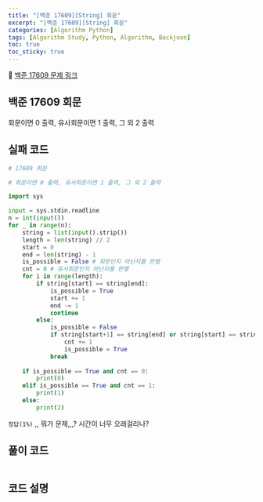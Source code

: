 ```yaml
---
title: "[백준 17609][String] 회문"
excerpt: "[백준 17609][String] 회문"
categories: [Algorithm Python]
tags: [Algorithm Study, Python, Algorithm, Backjoon]
toc: true
toc_sticky: true
---
```


📌 [백준 17609 문제 링크](https://www.acmicpc.net/problem/17609) <br>

## 백준 17609 회문

회문이면 0 출력, 유사회문이면 1 출력, 그 외 2 출력

## 실패 코드

```python
# 17609 회문

# 회문이면 0 출력, 유사회문이면 1 출력, 그 외 2 출력

import sys

input = sys.stdin.readline
n = int(input())
for _ in range(n):
    string = list(input().strip())
    length = len(string) // 2
    start = 0
    end = len(string) - 1
    is_possible = False # 회문인지 아닌지를 판별
    cnt = 0 # 유사회문인지 아닌지를 판별
    for i in range(length):
        if string[start] == string[end]:
            is_possible = True
            start += 1
            end -= 1
            continue
        else:
            is_possible = False
            if string[start+1] == string[end] or string[start] == string[end-1]:
                cnt += 1
                is_possible = True
            break
        
    if is_possible == True and cnt == 0:
        print(0)
    elif is_possible == True and cnt == 1:
        print(1)
    else:
        print(2)
```

`정답(1%)` ,, 뭐가 문제,,,? 시간이 너무 오래걸리나?

## 풀이 코드

```python

```

## 코드 설명
